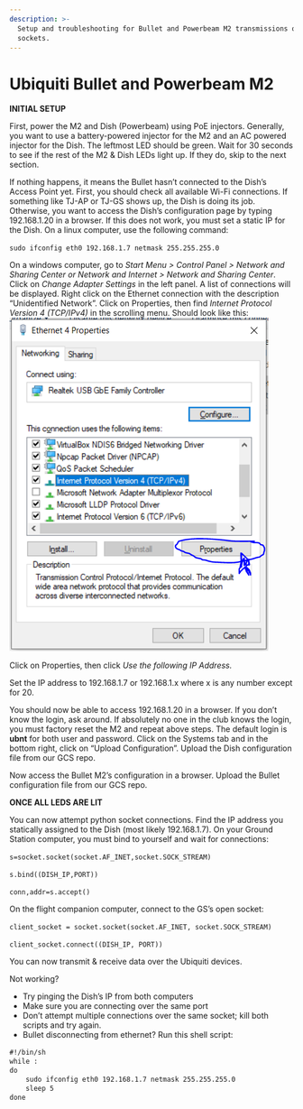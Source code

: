 ```yaml
---
description: >-
  Setup and troubleshooting for Bullet and Powerbeam M2 transmissions over TCP
  sockets.
---
```


# Ubiquiti Bullet and Powerbeam M2

**INITIAL SETUP**

First, power the M2 and Dish \(Powerbeam\) using PoE injectors. Generally, you want to use a battery-powered injector for the M2 and an AC powered injector for the Dish. The leftmost LED should be green. Wait for 30 seconds to see if the rest of the M2 & Dish LEDs light up. If they do, skip to the next section.

If nothing happens, it means the Bullet hasn’t connected to the Dish’s Access Point yet. First, you should check all available Wi-Fi connections. If something like TJ-AP or TJ-GS shows up, the Dish is doing its job. Otherwise, you want to access the Dish’s configuration page by typing 192.168.1.20 in a browser. If this does not work, you must set a static IP for the Dish. On a linux computer, use the following command:

`sudo ifconfig eth0 192.168.1.7 netmask 255.255.255.0`

On a windows computer, go to _Start Menu &gt; Control Panel &gt; Network and Sharing Center or Network and Internet &gt; Network and Sharing Center_. Click on _Change Adapter Settings_ in the left panel. A list of connections will be displayed. Right click on the Ethernet connection with the description “Unidentified Network”. Click on Properties, then find _Internet Protocol Version 4 \(TCP/IPv4\)_ in the scrolling menu. Should look like this:![](../../.gitbook/assets/0.png)

Click on Properties, then click _Use the following IP Address._

Set the IP address to 192.168.1.7 or 192.168.1.x where x is any number except for 20.

You should now be able to access 192.168.1.20 in a browser. If you don’t know the login, ask around. If absolutely no one in the club knows the login, you must factory reset the M2 and repeat above steps. The default login is **ubnt** for both user and password. Click on the Systems tab and in the bottom right, click on “Upload Configuration”. Upload the Dish configuration file from our GCS repo.

Now access the Bullet M2’s configuration in a browser. Upload the Bullet configuration file from our GCS repo.

**ONCE ALL LEDS ARE LIT**

You can now attempt python socket connections. Find the IP address you statically assigned to the Dish \(most likely 192.168.1.7\). On your Ground Station computer, you must bind to yourself and wait for connections:

`s=socket.socket(socket.AF_INET,socket.SOCK_STREAM)`

`s.bind((DISH_IP,PORT))`

`conn,addr=s.accept()`

On the flight companion computer, connect to the GS’s open socket:

`client_socket = socket.socket(socket.AF_INET, socket.SOCK_STREAM)`

`client_socket.connect((DISH_IP, PORT))`

You can now transmit & receive data over the Ubiquiti devices.

Not working?

* Try pinging the Dish’s IP from both computers
* Make sure you are connecting over the same port
* Don’t attempt multiple connections over the same socket; kill both scripts and try again.
* Bullet disconnecting from ethernet? Run this shell script:

```text
#!/bin/sh
while :
do
    sudo ifconfig eth0 192.168.1.7 netmask 255.255.255.0
    sleep 5
done
```





